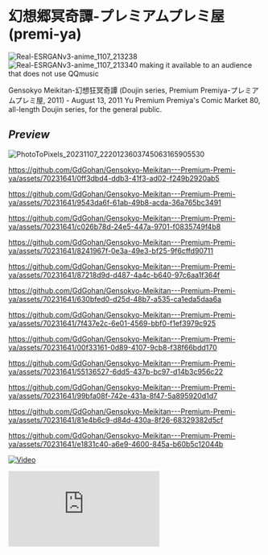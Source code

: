 # 幻想郷冥奇譚-プレミアムプレミ屋 (premi-ya)
![Real-ESRGANv3-anime_1107_213238](https://github.com/GdGohan/---premi-ya-/assets/70231641/80717026-74b5-4659-bbcd-320b8a2c83e8)
![Real-ESRGANv3-anime_1107_213340](https://github.com/GdGohan/---premi-ya-/assets/70231641/5f4a518c-4085-4660-8518-e862380af481)
making it available to an audience that does not use QQmusic

Gensokyo Meikitan-幻想狂冥奇譚 (Doujin series, Premium Premiya-プレミアムプレミ屋, 2011) - August 13, 2011 Yu Premium Premiya's Comic Market 80, all-length Doujin series, for the general public.
## *Preview*
![PhotoToPixels_20231107_2220123603745063165905530](https://github.com/GdGohan/Gensokyo-Meikitan---Premium-Premi-ya/assets/70231641/34bc517c-fe1f-4ce1-9a37-0a0fd7fd5442)



https://github.com/GdGohan/Gensokyo-Meikitan---Premium-Premi-ya/assets/70231641/0ff3dbd4-ddb3-41f3-ad02-f249b2920ab5



https://github.com/GdGohan/Gensokyo-Meikitan---Premium-Premi-ya/assets/70231641/9543da6f-61ab-49b8-acda-36a765bc3491





https://github.com/GdGohan/Gensokyo-Meikitan---Premium-Premi-ya/assets/70231641/c026b78d-24e5-447a-9701-f0835749f4b8



https://github.com/GdGohan/Gensokyo-Meikitan---Premium-Premi-ya/assets/70231641/8241967f-0e3a-49e3-bf25-9f6cffd90711



https://github.com/GdGohan/Gensokyo-Meikitan---Premium-Premi-ya/assets/70231641/87218d9d-d487-4a4c-b640-97c6aa1f364f



https://github.com/GdGohan/Gensokyo-Meikitan---Premium-Premi-ya/assets/70231641/630bfed0-d25d-48b7-a535-ca1eda5daa6a



https://github.com/GdGohan/Gensokyo-Meikitan---Premium-Premi-ya/assets/70231641/7f437e2c-6e01-4569-bbf0-f1ef3979c925



https://github.com/GdGohan/Gensokyo-Meikitan---Premium-Premi-ya/assets/70231641/00f33161-0d89-4107-9cb8-f38f66bdd170



https://github.com/GdGohan/Gensokyo-Meikitan---Premium-Premi-ya/assets/70231641/55136527-6dd5-437b-bc97-d14b3c956c22



https://github.com/GdGohan/Gensokyo-Meikitan---Premium-Premi-ya/assets/70231641/99bfa08f-742e-431a-8f47-5a895920d1d7



https://github.com/GdGohan/Gensokyo-Meikitan---Premium-Premi-ya/assets/70231641/81e4b6c9-d84d-430a-8f26-68329382d5cf



https://github.com/GdGohan/Gensokyo-Meikitan---Premium-Premi-ya/assets/70231641/e1831c40-a6e9-4600-845a-b60b5c12044b




[![Video](https://lh3.googleusercontent.com/u/2/drive-viewer/AK7aPaBg9CV2IauDQ6cTYSOgTznR-os2tpxDu1oK6y9A8AnZBUyWUWb38ogm4EQbWxMLGzvzMZ9NKh3yyQyqxRDB4tucWRAqRA=w1920-h1080-k-pd)](https://drive.google.com/file/d/1CiFsQsDgRgRFPKCtFsQGY1_8oBwlqUXH/preview?usp=drivesdk)


<head>
	 <embed src="https://drive.google.com/file/d/1CiFsQsDgRgRFPKCtFsQGY1_8oBwlqUXH/preview?usp=drivesdk"/>
</head>

